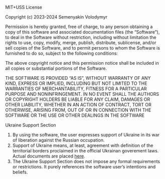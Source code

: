 MIT+USS License

Copyright (c) 2023-2024 Semenyakin Volodymyr

Permission is hereby granted, free of charge, to any person obtaining a copy of this software and associated documentation files (the “Software”), to deal in the Software without restriction, including without limitation the rights to use, copy, modify, merge, publish, distribute, sublicense, and/or sell copies of the Software, and to permit persons to whom the Software is furnished to do so, subject to the following conditions:

The above copyright notice and this permission notice shall be included in all copies or substantial portions of the Software.

THE SOFTWARE IS PROVIDED “AS IS”, WITHOUT WARRANTY OF ANY KIND, EXPRESS OR IMPLIED, INCLUDING BUT NOT LIMITED TO THE WARRANTIES OF MERCHANTABILITY, FITNESS FOR A PARTICULAR PURPOSE AND NONINFRINGEMENT. IN NO EVENT SHALL THE AUTHORS OR COPYRIGHT HOLDERS BE LIABLE FOR ANY CLAIM, DAMAGES OR OTHER LIABILITY, WHETHER IN AN ACTION OF CONTRACT, TORT OR OTHERWISE, ARISING FROM, OUT OF OR IN CONNECTION WITH THE SOFTWARE OR THE USE OR OTHER DEALINGS IN THE SOFTWARE

Ukraine Support Section

1. By using the software, the user expresses support of Ukraine in its war of liberation against the Russian occupation.
2. Support of Ukraine means, at least, agreement with definition of the territorial borders proclaimed in the official Ukrainan goverement laws. Actual documents are placed [here](https://zakon.rada.gov.ua/laws/main/index?lang=en).
3. The Ukraine Support Section does not impose any formal requirements or restrictions. It purely references the software user’s intentions and beliefs.
